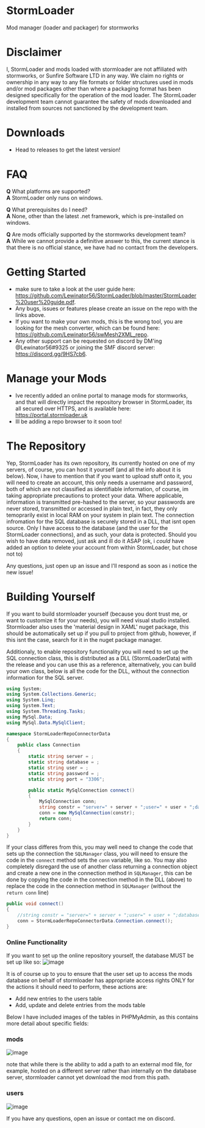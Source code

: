 # StormLoader
Mod manager (loader and packager) for stormworks

# Disclaimer
I, StormLoader and mods loaded with stormloader are not affiliated with stormworks, or Sunfire Software LTD in any way. We claim no rights or ownership in any way to any file formats or folder structures used in mods and/or mod packages other than where a packaging format has been designed specifically for the operation of the mod loader. The StormLoader development team cannot guarantee the safety of mods downloaded and installed from sources not sanctioned by the development team. 

# Downloads
- Head to releases to get the latest version!

# FAQ
**Q** What platforms are supported?<br>
**A** StormLoader only runs on windows.

**Q** What prerequisites do I need?<br>
**A** None, other than the latest .net framework, which is pre-installed on windows.

**Q** Are mods officially supported by the stormworks development team?<br>
**A** While we cannot provide a definitive answer to this, the current stance is that there is no official stance, we have had no contact from the developers.

# Getting Started
* make sure to take a look at the user guide here: https://github.com/Lewinator56/StormLoader/blob/master/StormLoader%20user%20guide.pdf.
* Any bugs, issues or features please create an issue on the repo with the links above.
* If you want to make your own mods, this is the wrong tool, you are looking for the mesh converter, which can be found here: https://github.com/Lewinator56/swMesh2XML_repo.
* Any other support can be requested on discord by DM'ing @Lewinator56#9325 or joining the SMF discord server: https://discord.gg/9HS7cb6.
# Manage your Mods
* Ive recently added an online portal to manage mods for stormworks, and that will directly impact the repository browser in StormLoader, its all secured over HTTPS, and is available here: https://portal.stormloader.uk
* Ill be adding a repo browser to it soon too!

# The Repository
Yep, StormLoader has its own repository, its currently hosted on one of my servers, of course, you can host it yourself (and all the info about it is below). Now, i have to mention that if you want to upload stuff onto it, you will need to create an account, this only needs a username and password, both of which are not classified as identifiable information, of course, im taking appropriate precautions to protect your data. Where applicable, information is transmitted pre-hashed to the server, so your passwords are never stored, transmitted or accessed in plain text, in fact, they only temoprarily exist in local RAM on your system in plain text. The connection infromation for the SQL database is securely stored in a DLL, that isnt open source. Only I have access to the database (and the user for the StormLoader connections), and as such, your data is protected. Should you wish to have data removed, just ask and ill do it ASAP (ok, i *could* have added an option to delete your account from within StormLoader, but chose not to)

Any questions, just open up an issue and I'll respond as soon as i notice the new issue!

# Building Yourself
If you want to build stormloader yourself (because you dont trust me, or want to customize it for your needs), you will need visual studio installed. Stormloader also uses the 'material design in XAML' nuget package, this should be automatically set up if you pull to project from github, however, if this isnt the case, search for it in the nuget package manager.

Additionaly, to enable repository functionality you will need to set up the SQL connection class, this is distributed as a DLL (StormLoaderData) with the release and you can use this as a reference, alternatively, you can build your own class, below is all the code for the DLL, without the connection information for the SQL server.

```C#
using System;
using System.Collections.Generic;
using System.Linq;
using System.Text;
using System.Threading.Tasks;
using MySql.Data;
using MySql.Data.MySqlClient;

namespace StormLoaderRepoConnectorData
{
    public class Connection
    {
        static string server = ;
        static string database = ;
        static string user = ;
        static string password = ;
        static string port = "3306";

        public static MySqlConnection connect()
        {
            MySqlConnection conn;
            string constr = "server=" + server + ";user=" + user + ";database=" + database + ";port=" + port + ";password=" + password;
            conn = new MySqlConnection(constr);
            return conn;
        }
    }
}
```
If your class differes from this, you may well need to change the code that sets up the connection the `SQLManager` class, you will need to ensure the code in the `connect` method sets the `conn` variable, like so. You may also completely disregard the use of another class returning a connection object and create a new one in the connection method in `SQLManager`, this can be done by copying the code in the connection method in the DLL (above) to replace the code in the connection method in `SQLManager` (without the `return conn` line)

```C#
public void connect()
{
    //string constr = "server=" + server + ";user=" + user + ";database=" + database + ";port=" + port + ";password=" + password;
    conn = StormLoaderRepoConnectorData.Connection.connect();
}
```
### Online Functionality
If you want to set up the online repository yourself, the database MUST be set up like so:
![image](https://user-images.githubusercontent.com/56686419/113419942-568cbd00-93c0-11eb-9efb-aae8061871e7.png)

It is of course up to you to ensure that the user set up to access the mods database on behalf of stormloader has appropriate access rights ONLY for the actions it should need to perform, these actions are:
* Add new entries to the users table
* Add, update and delete entries from the mods table

Below I have included images of the tables in PHPMyAdmin, as this contains more detail about specific fields:

### mods
![image](https://user-images.githubusercontent.com/56686419/113420287-f4808780-93c0-11eb-80e8-b2fb3ab1c16d.png)

note that while there is the ability to add a path to an external mod file, for example, hosted on a different server rather than internally on the database server, stormloader cannot yet download the mod from this path.
### users
![image](https://user-images.githubusercontent.com/56686419/113420337-095d1b00-93c1-11eb-807e-9c302583f4b3.png)


If you have any questions, open an issue or contact me on discord.




